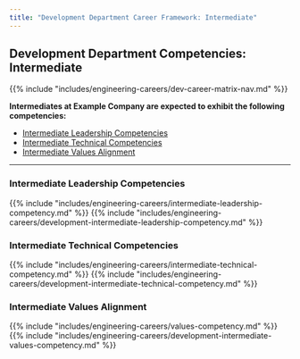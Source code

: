 ```yaml
---
title: "Development Department Career Framework: Intermediate"
---
```


## Development Department Competencies: Intermediate

{{% include "includes/engineering-careers/dev-career-matrix-nav.md" %}}

**Intermediates at Example Company are expected to exhibit the following competencies:**

- [Intermediate Leadership Competencies](#intermediate-leadership-competencies)
- [Intermediate Technical Competencies](#intermediate-technical-competencies)
- [Intermediate Values Alignment](#intermediate-values-alignment)

---

### Intermediate Leadership Competencies

{{% include "includes/engineering-careers/intermediate-leadership-competency.md" %}}
{{% include "includes/engineering-careers/development-intermediate-leadership-competency.md" %}}
  
### Intermediate Technical Competencies

{{% include "includes/engineering-careers/intermediate-technical-competency.md" %}}
{{% include "includes/engineering-careers/development-intermediate-technical-competency.md" %}}

### Intermediate Values Alignment

{{% include "includes/engineering-careers/values-competency.md" %}}
{{% include "includes/engineering-careers/development-intermediate-values-competency.md" %}}
